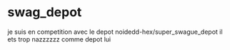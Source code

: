 # swag_depot


je suis en competition avec le depot noidedd-hex/super_swague_depot il ets trop nazzzzzz comme depot lui
